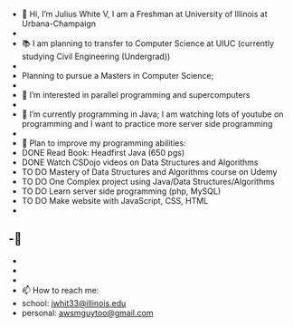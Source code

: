 - 👋 Hi, I’m Julius White V, I am a Freshman at University of Illinois at Urbana-Champaign
-         
- 📚 I am planning to transfer to Computer Science at UIUC (currently studying Civil Engineering (Undergrad))
- 
- Planning to pursue a Masters in Computer Science;
-    
- 👀 I’m interested in parallel programming and supercomputers
- 
- 🌱 I’m currently programming in Java; I am watching lots of youtube on programming and I want to practice more server side programming 
- 
- 🥞 Plan to improve my programming abilities:
- DONE Read Book: Headfirst Java (650 pgs)
- DONE Watch CSDojo videos on Data Structures and Algorithms
- TO DO Mastery of Data Structures and Algorithms course on Udemy
- TO DO One Complex project using Java/Data Structures/Algorithms 
- TO DO Learn server side programming (php, MySQL)
- TO DO Make website with JavaScript, CSS, HTML
-
-🥩
-
-
-
-
- 📫 How to reach me:
- school: jwhit33@illinois.edu
- personal: awsmguytoo@gmail.com
